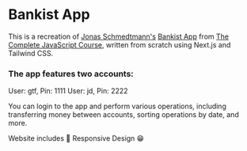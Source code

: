 # Bankist App

This is a recreation of [Jonas Schmedtmann's](https://www.udemy.com/user/jonasschmedtmann/) [Bankist App](https://bankist.netlify.app/) from [The Complete JavaScript Course](https://www.udemy.com/course/the-complete-javascript-course/), written from scratch using Next.js and Tailwind CSS.

### The app features two accounts:

User: gtf, Pin: 1111
User: jd, Pin: 2222

You can login to the app and perform various operations, including transferring money between accounts, sorting operations by date, and more.

Website includes 📱 Responsive Design 😁

